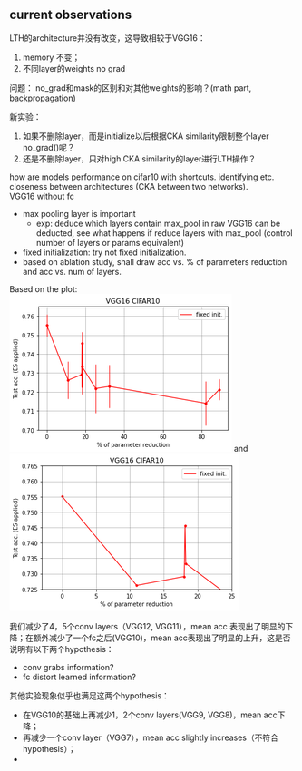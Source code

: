 ## current observations
LTH的architecture并没有改变，这导致相较于VGG16：
1. memory 不变；
2. 不同layer的weights no grad

问题： no_grad和mask的区别和对其他weights的影响？(math part, backpropagation)

新实验：
1. 如果不删除layer，而是initialize以后根据CKA similarity限制整个layer no_grad()呢？
2. 还是不删除layer，只对high CKA similarity的layer进行LTH操作？

how are models performance on cifar10 with shortcuts. identifying etc.<br>
closeness between architectures (CKA between two networks).<br>
VGG16 without fc<br>

- max pooling layer is important
    - exp: deduce which layers contain max_pool in raw VGG16 can be deducted, see what happens if reduce layers with max_pool (control number of layers or params equivalent)
- fixed initialization: try not fixed initialization. 
- based on ablation study, shall draw acc vs. % of parameters reduction and acc vs. num of layers.

Based on the plot:<br>
![acc_vs_percent_removal](acc_percent_param.png) and <br>
![u_shape](U.png) <br>

我们减少了4，5个conv layers（VGG12, VGG11），mean acc 表现出了明显的下降；在额外减少了一个fc之后(VGG10)，mean acc表现出了明显的上升，这是否说明有以下两个hypothesis：
- conv grabs information?
- fc distort learned information?

其他实验现象似乎也满足这两个hypothesis：
- 在VGG10的基础上再减少1，2个conv layers(VGG9, VGG8)，mean acc下降；
- 再减少一个conv layer（VGG7），mean acc slightly increases（不符合hypothesis）；
- 
